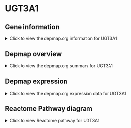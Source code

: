 <h1>UGT3A1</h1>

<h2>Gene information</h2>
<details>
  <summary>Click to view the depmap.org information for UGT3A1</summary>
  <iframe src="https://depmap.org/portal/gene/UGT3A1?tab=about" style="border:none;width:100%;height:800px"></iframe>
</details>

<h2>Depmap overview</h2>
<details>
  <summary>Click to view the depmap.org summary for UGT3A1</summary>
  <iframe src="https://depmap.org/portal/gene/UGT3A1?tab=overview" style="border:none;width:100%;height:800px"></iframe>
</details>

<h2>Depmap expression</h2>
<details>
  <summary>Click to view the depmap.org expression data for UGT3A1</summary>
  <iframe src="https://depmap.org/portal/gene/UGT3A1?tab=characterization" style="border:none;width:100%;height:800px"></iframe>
</details>



<h2>Reactome Pathway diagram</h2>
<details>
  <summary>Click to view Reactome pathway for UGT3A1</summary>
  <p>Glucuronidation</p>
  <iframe src="https://reactome.org/PathwayBrowser/#/R-HSA-156588" style="border:none;width:100%;height:800px"></iframe>
</details>



